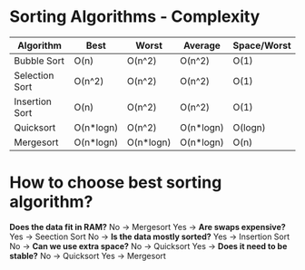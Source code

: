   # Sorting Algorithms - Complexity

|  Algorithm	      |  Best          |  Worst       |  Average     |  Space/Worst  |
|  ---------------  |  ------------  |  ----------  |  ----------  |  -----------  | 
|  Bubble Sort      |  O(n)          |  O(n^2)      |  O(n^2)      |  O(1)         |      
|  Selection Sort   |  O(n^2)        |  O(n^2)      |  O(n^2)      |  O(1)         |         
|  Insertion Sort   |  O(n)          |  O(n^2)      |  O(n^2)      |  O(1)         |           
|  Quicksort        |  O(n*logn)     |  O(n^2)      |  O(n*logn)   |  O(logn)      |               
|  Mergesort        |  O(n*logn)     |  O(n*logn)   |  O(n*logn)   |  O(n)         |         


# How to choose best sorting algorithm?

**Does the data fit in RAM?** 
   No  -> Mergesort
   Yes -> **Are swaps expensive?** 
              Yes -> Seection Sort
              No -> **Is the data mostly sorted?** 
                          Yes -> Insertion Sort
                          No -> **Can we use extra space?**
                                       No -> Quicksort
                                       Yes -> **Does it need to be stable?** 
                                                    No -> Quicksort
                                                    Yes -> Mergesort  
                     
                     
                     
